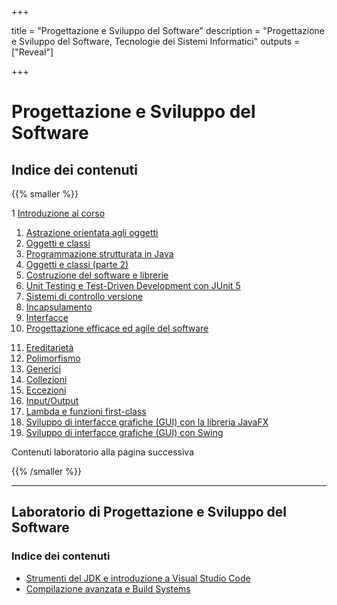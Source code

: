
+++

title = "Progettazione e Sviluppo del Software"
description = "Progettazione e Sviluppo del Software, Tecnologie dei Sistemi Informatici"
outputs = ["Reveal"]

+++

# Progettazione e Sviluppo del Software

## Indice dei contenuti

{{% smaller %}}

<div class="container">
<div class="col">

1 [Introduzione al corso](intro/)
1. [Astrazione orientata agli oggetti](oo-abstraction/)
1. [Oggetti e classi](objects/)
1. [Programmazione strutturata in Java](java-structured-programming/)
1. [Oggetti e classi (parte 2)](objects-2/)
1. [Costruzione del software e librerie](build-systems/)
1. [Unit Testing e Test-Driven Development con JUnit 5](junit-tdd/)
1. [Sistemi di controllo versione](git/)
1. [Incapsulamento](encapsulation/)
1. [Interfacce](interfaces/)
1. [Progettazione efficace ed agile del software](intro-agile-sw-design-patterns/)


</div>
<div class="col">

11. [Ereditarietà](inheritance/)
1. [Polimorfismo](polymorphism/)
1. [Generici](generics/)
1. [Collezioni](collections/)
1. [Eccezioni](exceptions/)
1. [Input/Output](io/)
1. [Lambda e funzioni first-class](lambdas/)
1. [Sviluppo di interfacce grafiche (GUI) con la libreria JavaFX](guis-javafx/)
1. [Sviluppo di interfacce grafiche (GUI) con Swing](guis-swing/)

<!-- 
1. [Meccanismi avanzati: classi innestate, enum](advanced-mechanisms-nested-enums/) 
1. [Stream e manipolazione di flussi di dati](stream/)
1. [Collezioni generiche, erasure, e wildcard](generic-collections-advanced/) 
-->

</div></div>

Contenuti laboratorio alla pagina successiva

{{% /smaller %}}

---

## Laboratorio di Progettazione e Sviluppo del Software

### Indice dei contenuti

* [Strumenti del JDK e introduzione a Visual Studio Code](lab/01-basic-tools/)
* [Compilazione avanzata e Build Systems](lab/02-advanced-tooling-gradle/)
